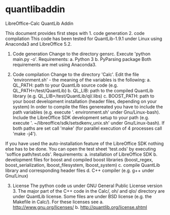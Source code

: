 # quantlibaddin
LibreOffice-Calc QuantLib Addin

This document provides first steps with
    1. code generation
    2. code compilation
This code has been tested for QuantLib-1.9.1 under Linux using Anaconda3 and 
LibreOffice 5.2. 


1. Code generation
Change to the directory gensrc. Execute 'python main.py -o'. 
	Requirements:
	    a. Python 3
	    b. PyParsing package
	Both requirements are met using Anaconda3. 

2. Code compilation
Change to the directory 'Calc'. Edit the file 'environment.sh' -
the meaning of the variables is the following:
    a. QL_PATH: path to your QuantLib source code (e.g. QL_PATH=/test/QuantLib)
    b. QL_LIB: path to the compiled QuantLib library (e.g. QL_LIB=/test/QuantLib/ql/.libs)
    c. BOOST_PATH: path to your boost development installation (header files, depending 
       on your system)
In order to compile the files genereated you have to include the path variables (e.g.
execute '. environment.sh' under Gnu/Linux-bash). Include the LibreOffice SDK development 
setup to your path (e.g. execute '. ~/libreoffice/sdk/setsdkenv_unix.sh' under Gnu/Linux-bash).
If both paths are set call 'make' (for parallel execution of 4 processes call 'make -j4'). 

If you have used the auto-installation feature of the LibreOffice SDK nothing else has to 
be done. You can open the test sheet 'test.ods' by executing 'soffice path/test.ods'. 
	Requirements:
	    a. installation of LibreOffice SDK 
	    b. development files for boost and compiled boost libraries (boost_regex, 
	       boost_serialization, lboost_filesystem, lboost_system)
	    c. compile QuantLib library and corresponding header files 
	    d. C++ compiler (e.g. g++ under Gnu/Linux)

3. License
The python code us under GNU General Public License version 3. The major part of the 
C++ code in the Calc/, oh/ and qlo/ directory are under QuantLib license. Some files 
are under BSD license (e.g. the Makefile in Calc/). For these licenses see
    a. <http://www.gnu.org/licenses/>
    b. <http://quantlib.org/license.shtml>

